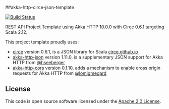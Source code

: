 ##akka-http-circe-json-template

[![Build Status](https://travis-ci.org/vitorsvieira/akka-http-circe-json-template.svg?branch=master)](https://travis-ci.org/vitorsvieira/akka-http-circe-json-template)

REST API Project Template using Akka HTTP 10.0.0 with Circe 0.6.1 targeting Scala 2.12.

This project template proudly uses:
 
 * [circe](https://github.com/circe/circe) version 0.6.1, is a JSON library for Scala [circe.github.io](https://circe.github.io/circe/)
 * [akka-http-json](https://github.com/hseeberger/akka-http-json) version 1.11.0, is a supplementary JSON support for Akka HTTP from [@hseeberger](https://github.com/hseeberger)
 * [akka-http-cors](https://github.com/lomigmegard/akka-http-cors) version 0.1.10, adds a mechanism to enable cross origin requests for Akka HTTP from [@lomigmegard](https://github.com/lomigmegard)


## License ##

This code is open source software licensed under the [Apache 2.0 License](http://www.apache.org/licenses/LICENSE-2.0.html).
